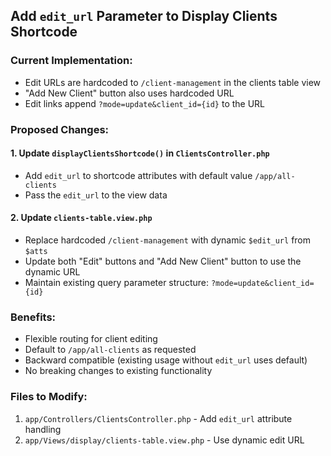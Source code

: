 ## Add `edit_url` Parameter to Display Clients Shortcode

### Current Implementation:
- Edit URLs are hardcoded to `/client-management` in the clients table view
- "Add New Client" button also uses hardcoded URL
- Edit links append `?mode=update&client_id={id}` to the URL

### Proposed Changes:

#### 1. Update `displayClientsShortcode()` in `ClientsController.php`
- Add `edit_url` to shortcode attributes with default value `/app/all-clients`
- Pass the `edit_url` to the view data

#### 2. Update `clients-table.view.php`
- Replace hardcoded `/client-management` with dynamic `$edit_url` from `$atts`
- Update both "Edit" buttons and "Add New Client" button to use the dynamic URL
- Maintain existing query parameter structure: `?mode=update&client_id={id}`

### Benefits:
- Flexible routing for client editing
- Default to `/app/all-clients` as requested
- Backward compatible (existing usage without `edit_url` uses default)
- No breaking changes to existing functionality

### Files to Modify:
1. `app/Controllers/ClientsController.php` - Add `edit_url` attribute handling
2. `app/Views/display/clients-table.view.php` - Use dynamic edit URL